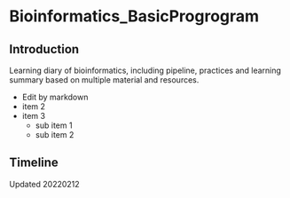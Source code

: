 # Bioinformatics_BasicProgrogram
## Introduction
Learning diary of bioinformatics, including pipeline, practices and learning summary based on multiple material and resources.
 
- Edit by markdown
- item 2
- item 3
	- sub item 1 
	- sub item 2

## Timeline 
Updated 20220212
